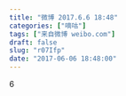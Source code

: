 ```yaml
---
title: "微博 2017.6.6 18:48"
categories: ["嘀咕"]
tags: ["来自微博 weibo.com"]
draft: false
slug: "r07Ifp"
date: "2017-06-06 18:48:00"
---
```


<p>6 ​​​​</p>
